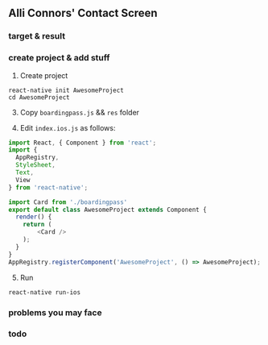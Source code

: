 ## Alli Connors' Contact Screen
### target & result

### create project & add stuff

1. Create project

```shell
react-native init AwesomeProject
cd AwesomeProject
```

3. Copy ```boardingpass.js``` && ```res``` folder

4. Edit ```index.ios.js``` as follows:

```javascript
import React, { Component } from 'react';
import {
  AppRegistry,
  StyleSheet,
  Text,
  View
} from 'react-native';

import Card from './boardingpass'
export default class AwesomeProject extends Component {
  render() {
    return (
		<Card />
    );
  }
}
AppRegistry.registerComponent('AwesomeProject', () => AwesomeProject);
```

5. Run

```shell
react-native run-ios

```
### problems you may face

### todo
